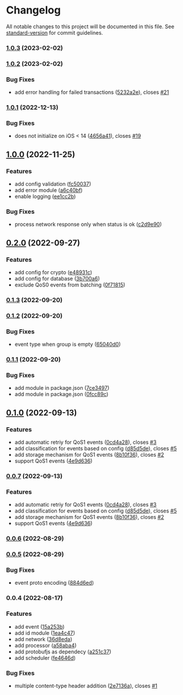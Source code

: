 # Changelog

All notable changes to this project will be documented in this file. See [standard-version](https://github.com/conventional-changelog/standard-version) for commit guidelines.

### [1.0.3](https://github.com/gojek/clickstream-web/compare/v1.0.2...v1.0.3) (2023-02-02)

### [1.0.2](https://github.com/gojek/clickstream-web/compare/v1.0.1...v1.0.2) (2023-02-02)

### Bug Fixes

- add error handling for failed transactions ([5232a2e](https://github.com/gojek/clickstream-web/commit/5232a2e871a88fa3523392d52e239d9fa8616864)), closes [#21](https://github.com/gojek/clickstream-web/issues/21)

### [1.0.1](https://github.com/gojek/clickstream-web/compare/v1.0.0...v1.0.1) (2022-12-13)

### Bug Fixes

- does not initialize on iOS < 14 ([4656a41](https://github.com/gojek/clickstream-web/commit/4656a4128a133a0e0f9fead9011f83eb70f37c57)), closes [#19](https://github.com/gojek/clickstream-web/issues/19)

## [1.0.0](https://github.com/gojek/clickstream-web/compare/v0.2.0...v1.0.0) (2022-11-25)

### Features

- add config validation ([fc50037](https://github.com/gojek/clickstream-web/commit/fc50037625420f90fbd8217f36e6c7c80e27b963))
- add error module ([a6c40bf](https://github.com/gojek/clickstream-web/commit/a6c40bfbedf7f228d0cd7451bc0dd0582cb76388))
- enable logging ([ee1cc2b](https://github.com/gojek/clickstream-web/commit/ee1cc2b5c4a325327217f89cc85ff0163c7bfb45))

### Bug Fixes

- process network response only when status is ok ([c2d9e90](https://github.com/gojek/clickstream-web/commit/c2d9e90febd1538224b95e2051df49341525d193))

## [0.2.0](https://github.com/gojek/clickstream-web/compare/v0.1.3...v0.2.0) (2022-09-27)

### Features

- add config for crypto ([e48931c](https://github.com/gojek/clickstream-web/commit/e48931ca8c68ff088f73d83e9ab839a27c0dcd84))
- add config for database ([3b700a6](https://github.com/gojek/clickstream-web/commit/3b700a6ea776cb5157bb85c4942f7699a0e66044))
- exclude QoS0 events from batching ([0f71815](https://github.com/gojek/clickstream-web/commit/0f71815747f9323c7dff1266c5c8f0fddf1ecf3c))

### [0.1.3](https://github.com/gojek/clickstream-web/compare/v0.1.2...v0.1.3) (2022-09-20)

### [0.1.2](https://github.com/gojek/clickstream-web/compare/v0.1.1...v0.1.2) (2022-09-20)

### Bug Fixes

- event type when group is empty ([65040d0](https://github.com/gojek/clickstream-web/commit/65040d0de7b5bda5d13763bc19fe572e1d3f95ae))

### [0.1.1](https://github.com/gojek/clickstream-web/compare/v0.1.0...v0.1.1) (2022-09-20)

### Bug Fixes

- add module in package.json ([7ce3497](https://github.com/gojek/clickstream-web/commit/7ce3497c0a8aa8358f9a23b7293dc6117650c767))
- add module in package.json ([0fcc89c](https://github.com/gojek/clickstream-web/commit/0fcc89c358605cdfc2d72bfcc0c5fff6667e7104))

## [0.1.0](https://github.com/gojek/clickstream-web/compare/v0.0.6...v0.1.0) (2022-09-13)

### Features

- add automatic retriy for QoS1 events ([0cd4a28](https://github.com/gojek/clickstream-web/commit/0cd4a28698ba6ac8f49d5bf7ad5fa7292421c2a0)), closes [#3](https://github.com/gojek/clickstream-web/issues/3)
- add classification for events based on config ([d85d5de](https://github.com/gojek/clickstream-web/commit/d85d5de4faf269ca83f05c97440b0ea7b5b9bbd0)), closes [#5](https://github.com/gojek/clickstream-web/issues/5)
- add storage mechanism for QoS1 events ([8b10f36](https://github.com/gojek/clickstream-web/commit/8b10f36e280c28aec5a84573003857dcb03af83f)), closes [#2](https://github.com/gojek/clickstream-web/issues/2)
- support QoS1 events ([4e9d636](https://github.com/gojek/clickstream-web/commit/4e9d636ddff5b33e34cc22869f83afd89e29cc26))

### [0.0.7](https://github.com/gojek/clickstream-web/compare/v0.0.6...v0.0.7) (2022-09-13)

### Features

- add automatic retriy for QoS1 events ([0cd4a28](https://github.com/gojek/clickstream-web/commit/0cd4a28698ba6ac8f49d5bf7ad5fa7292421c2a0)), closes [#3](https://github.com/gojek/clickstream-web/issues/3)
- add classification for events based on config ([d85d5de](https://github.com/gojek/clickstream-web/commit/d85d5de4faf269ca83f05c97440b0ea7b5b9bbd0)), closes [#5](https://github.com/gojek/clickstream-web/issues/5)
- add storage mechanism for QoS1 events ([8b10f36](https://github.com/gojek/clickstream-web/commit/8b10f36e280c28aec5a84573003857dcb03af83f)), closes [#2](https://github.com/gojek/clickstream-web/issues/2)
- support QoS1 events ([4e9d636](https://github.com/gojek/clickstream-web/commit/4e9d636ddff5b33e34cc22869f83afd89e29cc26))

### [0.0.6](https://github.com/gojek/clickstream-web/compare/v0.0.5...v0.0.6) (2022-08-29)

### [0.0.5](https://github.com/gojek/clickstream-web/compare/v0.0.4...v0.0.5) (2022-08-29)

### Bug Fixes

- event proto encoding ([884d6ed](https://github.com/gojek/clickstream-web/commit/884d6ed41b02dce24f2dadbb50bf99d3b3464afd))

### 0.0.4 (2022-08-17)

### Features

- add event ([15a253b](https://github.com/gojek/clickstream-web/commit/15a253bd6d84e4e7362dbb32f1e9febd5c1af1c9))
- add id module ([1ea4c47](https://github.com/gojek/clickstream-web/commit/1ea4c47efd440dfe587dfe13f8bc8e8279d4e2aa))
- add network ([36d8eda](https://github.com/gojek/clickstream-web/commit/36d8eda585cafa427ca7a411cd72f8e3fac1bffc))
- add processor ([a58aba4](https://github.com/gojek/clickstream-web/commit/a58aba4e903730503208f66a32fc1599539df580))
- add protobufjs as dependecy ([a251c37](https://github.com/gojek/clickstream-web/commit/a251c3781822ad8c95dfcded584c288b33c69701))
- add scheduler ([fe4646d](https://github.com/gojek/clickstream-web/commit/fe4646d03c73192ad7123ad3544975cfab918679))

### Bug Fixes

- multiple content-type header addition ([2e7136a](https://github.com/gojek/clickstream-web/commit/2e7136aa82bb69eb2f21d5f058ddd85966130cb8)), closes [#1](https://github.com/gojek/clickstream-web/issues/1)
